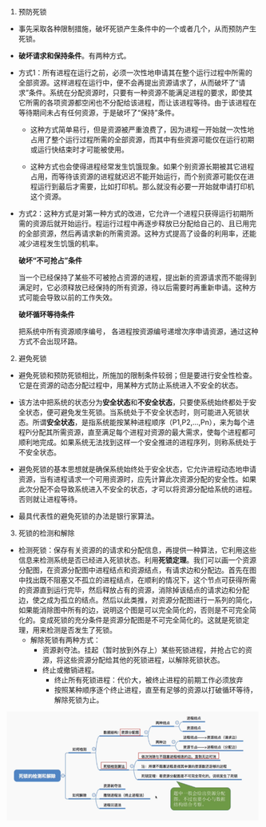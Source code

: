 1. 预防死锁
  - 事先采取各种限制措施，破坏死锁产生条件中的一个或者几个，从而预防产生死锁。

  - **破坏请求和保持条件**。有两种方式。

  - 方式1：所有进程在运行之前，必须一次性地申请其在整个运行过程中所需的全部资源。这样进程在运行中，便不会再提出资源请求了，从而破坏了“请求”条件。系统在分配资源时，只要有一种资源不能满足进程的要求，即使其它所需的各项资源都空闲也不分配给该进程，而让该进程等待。由于该进程在等待期间未占有任何资源，于是破坏了“保持”条件。

    - 这种方式简单易行，但是资源被严重浪费了，因为进程一开始就一次性地占用了整个运行过程所需的全部资源，而其中有些资源可能仅在运行初期或运行快结束时才可能被使用。

    - 这种方式也会使得进程经常发生饥饿现象。如果个别资源长期被其它进程占用，而等待该资源的进程就迟迟不能开始运行，而个别资源可能仅在进程运行到最后才需要，比如打印机。那么就没有必要一开始就申请打印机这个资源。

  - 方式2：这种方式是对第一种方式的改进，它允许一个进程只获得运行初期所需的资源后就开始运行。程运行过程中再逐步释放已分配给自己的、且已用完的全部资源，然后再请求新的所需资源。这种方式提高了设备的利用率，还能减少进程发生饥饿的机率。

    **破坏“不可抢占”条件**

      当一个已经保持了某些不可被抢占资源的进程，提出新的资源请求而不能得到满足时，它必须释放已经保持的所有资源，待以后需要时再重新申请。这种方式可能会导致以前的工作失效。

    **破坏循环等待条件**

      把系统中所有资源顺序编号， 各进程按资源编号递增次序申请资源，通过这种方式不会出现环路。

2. 避免死锁

  - 避免死锁和预防死锁相比，所施加的限制条件较弱；但是要进行安全性检查。它是在资源的动态分配过程中，用某种方式防止系统进入不安全的状态。

  - 该方法中把系统的状态分为**安全状态**和**不安全状态**，只要使系统始终都处于安全状态，便可避免发生死锁。当系统处于不安全状态时，则可能进入死锁状态。所谓**安全状态**，是指系统能按某种进程顺序（P1,P2,…,Pn），来为每个进程Pi分配其所需资源，直至满足每个进程对资源的最大需求，使每个进程都可顺利地完成。如果系统无法找到这样一个安全推进的进程序列，则称系统处于不安全状态。

  - 避免死锁的基本思想就是确保系统始终处于安全状态，它允许进程动态地申请资源，当有进程请求一个可用资源时，应先计算此次资源分配的安全性。如果此次分配不会导致系统进入不安全的状态，才可以将资源分配给系统的进程。否则就让进程等待。

  - 最具代表性的避免死锁的办法是银行家算法。

3. 死锁的检测和解除
  - 检测死锁：保存有关资源的的请求和分配信息，再提供一种算法，它利用这些信息来检测系统是否已经进入死锁状态。利用**死锁定理**。我们可以画一个资源分配图，在资源分配图中进程结点和资源结点，有请求边和分配边。首先在图中找出既不阻塞又不孤立的进程结点，在顺利的情况下，这个节点可获得所需的资源直到运行完毕，然后释放占有的资源，消除掉该结点的请求边和分配边，使之成为孤立的结点。然后以此类推，对资源分配图进行一系列的简化，如果能消除图中所有的边，说明这个图是可以完全简化的，否则是不可完全简化的。变成死锁的充分条件是资源分配图是不可完全简化的。这就是死锁定理，用来检测是否发生了死锁。
    - 解除死锁有两种方式：
      - 资源剥夺法。挂起（暂时放到外存上）某些死锁进程，并抢占它的资源，将这些资源分配给其他的死锁进程，以解除死锁状态。
      - 终止或撤销进程。
        - 终止所有死锁进程：代价大，被终止进程的前期工作必须放弃
        - 按照某种顺序逐个终止进程，直至有足够的资源以打破循环等待，解除死锁为止。
        
![死锁的检测和解除](./1.png)